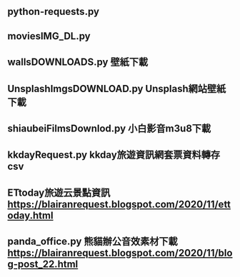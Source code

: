## python-requests.py
## moviesIMG_DL.py
## wallsDOWNLOADS.py 壁紙下載
## UnsplashImgsDOWNLOAD.py Unsplash網站壁紙下載
## shiaubeiFilmsDownlod.py 小白影音m3u8下載
## kkdayRequest.py kkday旅遊資訊網套票資料轉存csv
## ETtoday旅遊云景點資訊 https://blairanrequest.blogspot.com/2020/11/ettoday.html
## panda_office.py 熊貓辦公音效素材下載 https://blairanrequest.blogspot.com/2020/11/blog-post_22.html
